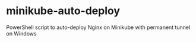 # minikube-auto-deploy
PowerShell script to auto-deploy Nginx on Minikube with permanent tunnel on Windows
